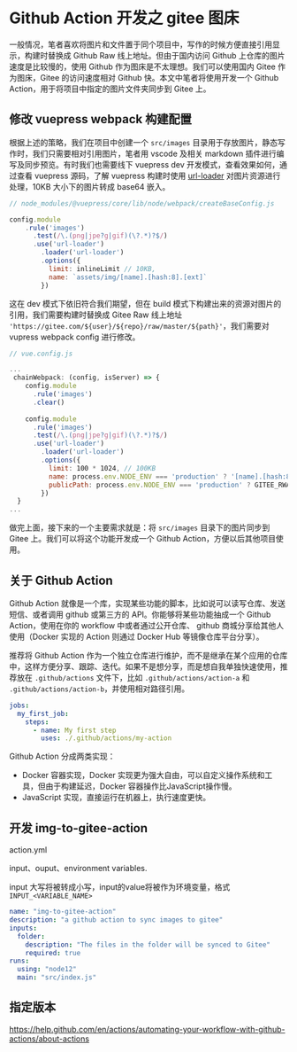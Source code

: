 # Github Action 开发之 gitee 图床

一般情况，笔者喜欢将图片和文件置于同个项目中，写作的时候方便直接引用显示，构建时替换成 Github Raw 线上地址。但由于国内访问 Github 上仓库的图片速度是比较慢的，使用 Github 作为图床是不太理想。我们可以使用国内 Gitee 作为图床，Gitee 的访问速度相对 Github 快。本文中笔者将使用开发一个 Github Action，用于将项目中指定的图片文件夹同步到 Gitee 上。

## 修改 vuepress webpack 构建配置
根据上述的策略，我们在项目中创建一个 `src/images` 目录用于存放图片，静态写作时，我们只需要相对引用图片，笔者用 vscode 及相关 markdown 插件进行编写及同步预览。有时我们也需要线下 vuepress dev 开发模式，查看效果如何，通过查看 vuepress 源码，了解 vuepress 构建时使用 [url-loader](https://github.com/webpack-contrib/url-loader) 对图片资源进行处理，10KB 大小下的图片转成 base64 嵌入。

```javascript
// node_modules/@vuepress/core/lib/node/webpack/createBaseConfig.js

config.module
    .rule('images')
      .test(/\.(png|jpe?g|gif)(\?.*)?$/)
      .use('url-loader')
        .loader('url-loader')
        .options({
          limit: inlineLimit // 10KB,
          name: `assets/img/[name].[hash:8].[ext]`
        })
```

这在 dev 模式下依旧符合我们期望，但在 build 模式下构建出来的资源对图片的引用，我们需要构建时替换成 Gitee Raw 线上地址 `'https://gitee.com/${user}/${repo}/raw/master/${path}'`，我们需要对 vupress webpack config 进行修改。

```javascript
// vue.config.js

...
 chainWebpack: (config, isServer) => {
    config.module
      .rule('images')
      .clear()
    
    config.module
      .rule('images')
      .test(/\.(png|jpe?g|gif)(\?.*)?$/)
      .use('url-loader')
        .loader('url-loader')
        .options({
          limit: 100 * 1024, // 100KB
          name: process.env.NODE_ENV === 'production' ? '[name].[hash:8].[ext]' : `assets/img/[name].[hash:8].[ext]`,
          publicPath: process.env.NODE_ENV === 'production' ? GITEE_RWA_URL : '/'
        })
  }
...
```

做完上面，接下来的一个主要需求就是：将 `src/images` 目录下的图片同步到 Gitee 上。我们可以将这个功能开发成一个 Github Action，方便以后其他项目使用。

## 关于 Github Action
Github Action 就像是一个库，实现某些功能的脚本，比如说可以读写仓库、发送短信、或者调用 github 或第三方的 API。你能够将某些功能抽成一个 Github Action，使用在你的 workflow 中或者通过公开仓库、 github 商城分享给其他人使用（Docker 实现的 Action 则通过 Docker Hub 等镜像仓库平台分享）。

推荐将 Github Action 作为一个独立仓库进行维护，而不是继承在某个应用的仓库中，这样方便分享、跟踪、迭代。如果不是想分享，而是想自我单独快速使用，推荐放在 `.github/actions` 文件下，比如 `.github/actions/action-a` 和 `.github/actions/action-b`，并使用相对路径引用。

```yml
jobs:
  my_first_job:
    steps:
      - name: My first step
        uses: ./.github/actions/my-action
```

Github Action 分成两类实现：
- Docker 容器实现，Docker 实现更为强大自由，可以自定义操作系统和工具，但由于构建延迟，Docker 容器操作比JavaScript操作慢。
- JavaScript 实现，直接运行在机器上，执行速度更快。

## 开发 img-to-gitee-action 

action.yml

input、ouput、environment variables.

input 大写将被转成小写，input的value将被作为环境变量，格式 `INPUT_<VARIABLE_NAME>`


```yml
name: "img-to-gitee-action"
description: "a github action to sync images to gitee"
inputs:
  folder:
    description: "The files in the folder will be synced to Gitee"
    required: true
runs:
  using: "node12"
  main: "src/index.js"
```


## 指定版本
https://help.github.com/en/actions/automating-your-workflow-with-github-actions/about-actions